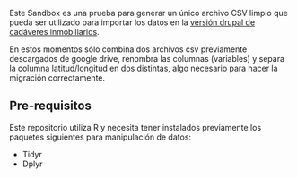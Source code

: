Este Sandbox es una prueba para generar un único archivo CSV limpio que pueda ser utilizado para importar los datos en la [versión drupal de cadáveres inmobiliarios](https://github.com/ccamara/c_inmobiliarios).

En estos momentos sólo combina dos archivos csv previamente descargados de google drive, renombra las columnas (variables) y separa la columna latitud/longitud en dos distintas, algo necesario para hacer la migración correctamente.

## Pre-requisitos

Este repositorio utiliza R y necesita tener instalados previamente los paquetes siguientes para manipulación de datos:

* Tidyr
* Dplyr